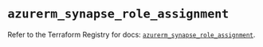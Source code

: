 # `azurerm_synapse_role_assignment`

Refer to the Terraform Registry for docs: [`azurerm_synapse_role_assignment`](https://registry.terraform.io/providers/hashicorp/azurerm/3.116.0/docs/resources/synapse_role_assignment).
